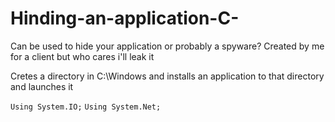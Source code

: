 # Hinding-an-application-C-
Can be used to hide your application or probably a spyware? Created by me for a client but who cares i'll leak it

Cretes a directory in C:\Windows and installs an application to that directory and launches it

```Using System.IO;```
```Using System.Net;```
